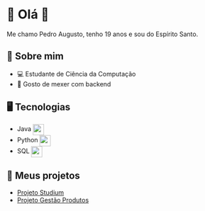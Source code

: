 # 👋 Olá 👋
Me chamo Pedro Augusto, tenho 19 anos e sou do Espírito Santo.

## 🚀 Sobre mim
- 💻 Estudante de Ciência da Computação
- 🔧 Gosto de mexer com backend
<!-- 🌱 Atualmente aprendendo Spring-Boot -->

## 🖥️ Tecnologias 
- Java <img src="https://github.com/user-attachments/assets/ad7cdf35-40d5-49ff-86b9-a77002a484ba" style="vertical-align: middle; width: 25px;">
- Python <img src="https://github.com/user-attachments/assets/98f59e15-6119-4b77-bf7c-fd6be0a8f10c" style="vertical-align: middle; width: 25px;">
- SQL <img src="https://github.com/user-attachments/assets/5fd87bed-bebf-45a1-8d44-2148a535ed68" style="vertical-align: middle; width: 25px;">
<!-- - Javascript <img src="https://github.com/user-attachments/assets/373968aa-54eb-4c2d-b14f-308c2439190e" style="vertical-align: middle; width: 25px;">-->

## 💼 Meus projetos
- [Projeto Studium](https://github.com/Pedraugust0/Studium)
- [Projeto Gestão Produtos](https://github.com/karddigitalmente/Gestao-Produtos)

<!--## 📫 Como me encontrar
- https://github.com/Pedraugust0-->
